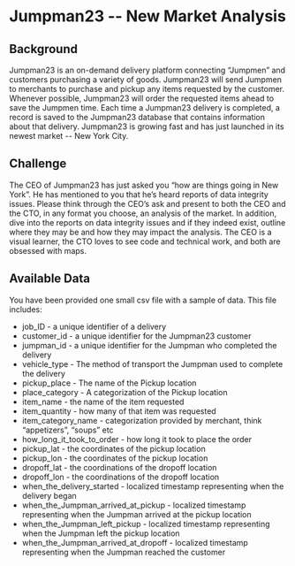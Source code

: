 # Jumpman23 -- New Market Analysis
 
## Background 
 
Jumpman23 is an on-demand delivery platform connecting “Jumpmen” and customers purchasing a variety of goods. Jumpman23 will send Jumpmen to merchants to purchase and pickup any items requested by the customer. Whenever possible, Jumpman23 will order the requested items ahead to save the Jumpmen time. Each time a Jumpman23 delivery is completed, a record is saved to the Jumpman23 database that contains information about that delivery. Jumpman23 is growing fast and has just launched in its newest market -- New York City. 
 
## Challenge 
 
The CEO of Jumpman23 has just asked you “how are things going in New York”. He has mentioned to you that he’s heard reports of data integrity issues. Please think through the CEO’s ask and present to both the CEO and the CTO, in any format you choose, an analysis of the market. In addition, dive into the reports on data integrity issues and if they indeed exist, outline where they may be and how they may impact the analysis. The CEO is a visual learner, the CTO loves to see code and technical work,  and both are obsessed with maps.  
 
## Available Data 
 
You have been provided one small csv file with a sample of data. This file includes:

* job_ID  - a unique identifier of a delivery 
* customer_id - a unique identifier for the Jumpman23 customer 
* jumpman_id - a unique identifier for the Jumpman who completed the delivery 
* vehicle_type - The method of transport the Jumpman used to complete the delivery 
* pickup_place - The name of the Pickup location 
* place_category - A categorization of the Pickup location 
* item_name - the name of the item requested 
* item_quantity - how many of that item was requested 
* item_category_name - categorization provided by merchant, think “appetizers”, “soups” etc 
* how_long_it_took_to_order - how long it took to place the order
* pickup_lat - the coordinates of the pickup location 
* pickup_lon - the coordinates of the pickup location 
* dropoff_lat - the coordinations of the dropoff location  
* dropoff_lon - the coordinations of the dropoff location  
* when_the_delivery_started - localized timestamp representing when the delivery began 
* when_the_Jumpman_arrived_at_pickup - localized timestamp representing when the Jumpman arrived at the pickup location 
* when_the_Jumpman_left_pickup - localized timestamp representing when the Jumpman left the pickup location 
* when_the_Jumpman_arrived_at_dropoff - localized timestamp representing when the Jumpman reached the customer
